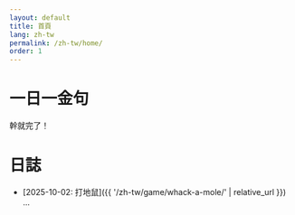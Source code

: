 ```yaml
---
layout: default
title: 首頁
lang: zh-tw
permalink: /zh-tw/home/
order: 1
---
```

# 一日一金句

幹就完了！

# 日誌

* [2025-10-02: 打地鼠]({{ '/zh-tw/game/whack-a-mole/' | relative_url }})
...
